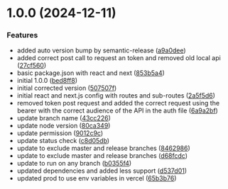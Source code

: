 # 1.0.0 (2024-12-11)


### Features

* added auto version bump by semantic-release ([a9a0dee](https://github.com/Rodrigues-Developers/silver-catalog/commit/a9a0dee57b49039019b3a52eaa0c722728e7f2f8))
* added correct post call to request an token and removed old local api ([27cf560](https://github.com/Rodrigues-Developers/silver-catalog/commit/27cf5607e835741c67624e8a1f055231840f3bc2))
* basic package.json with react and next ([853b5a4](https://github.com/Rodrigues-Developers/silver-catalog/commit/853b5a4b16425a333d4da946608ac5c956be7c18))
* initial 1.0.0 ([bed8ff8](https://github.com/Rodrigues-Developers/silver-catalog/commit/bed8ff8d721da112b234dfb3cae306ab096520e9))
* initial corrected version ([507507f](https://github.com/Rodrigues-Developers/silver-catalog/commit/507507feac57551dc149873bd56b43366bfdfdb5))
* initial react and next.js config with routes and sub-routes ([2a5f5d6](https://github.com/Rodrigues-Developers/silver-catalog/commit/2a5f5d62b5d79e8aa5ef4b0049bdea322aa8cb73))
* removed token post request and added the correct request using the bearer with the correct audience of the API in the auth file ([6a9a2bf](https://github.com/Rodrigues-Developers/silver-catalog/commit/6a9a2bf209c016cd2cebde0169d83dfbf8eda50e))
* update branch name ([43cc226](https://github.com/Rodrigues-Developers/silver-catalog/commit/43cc226faf9d4f51d292a7629e6dd37d6a079b4b))
* update node version ([80ca349](https://github.com/Rodrigues-Developers/silver-catalog/commit/80ca349c721128f5d19b5583817c1412ae434780))
* update permission ([9012c9c](https://github.com/Rodrigues-Developers/silver-catalog/commit/9012c9c255b98e658ddfe1690a4af87558bfeed5))
* update status check ([c8d05db](https://github.com/Rodrigues-Developers/silver-catalog/commit/c8d05db4f991838044f0f2c78d3061d9adb8e1c1))
* update to exclude master and release branches ([8462986](https://github.com/Rodrigues-Developers/silver-catalog/commit/8462986a7ffd25508363284b420d4345f3933651))
* update to exclude master and release branches ([d68fcdc](https://github.com/Rodrigues-Developers/silver-catalog/commit/d68fcdc93def4fb4d792f7e901df9428ca5e5589))
* update to run on any branch ([b0355f4](https://github.com/Rodrigues-Developers/silver-catalog/commit/b0355f42a40a6c56d6b76857d142c891d4c835b5))
* updated dependencies and added less support ([d537d01](https://github.com/Rodrigues-Developers/silver-catalog/commit/d537d01d3cc6a2aa97c970cad83d424e57a667d5))
* updated prod to use env variables in vercel ([65b3b76](https://github.com/Rodrigues-Developers/silver-catalog/commit/65b3b7644b0db420ab01e6e33d84f2e0b0215873))
